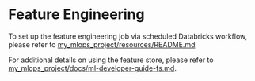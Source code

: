 # Feature Engineering
To set up the feature engineering job via scheduled Databricks workflow, please refer to [my_mlops_project/resources/README.md](../resources/README.md)

For additional details on using the feature store, please refer to [my_mlops_project/docs/ml-developer-guide-fs.md](../../docs/ml-developer-guide-fs.md).